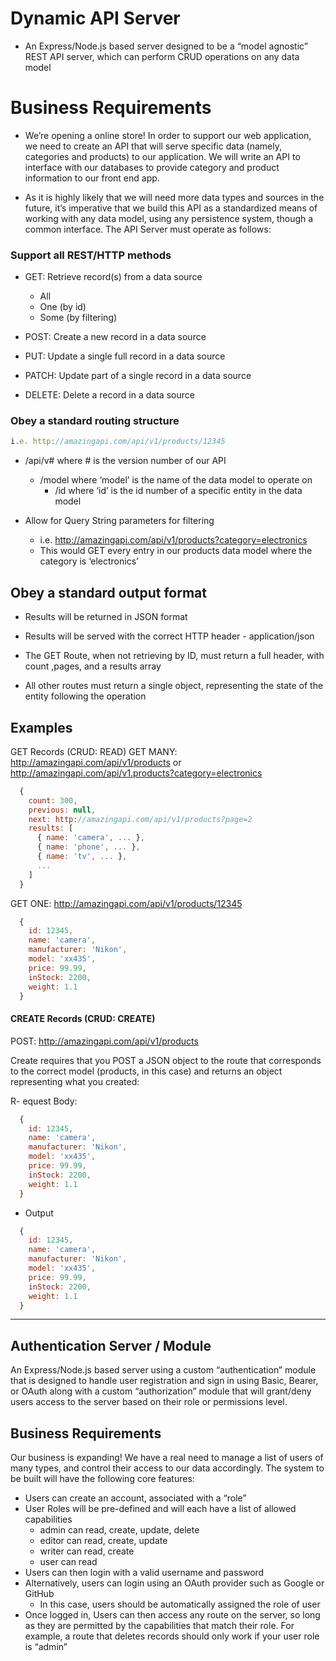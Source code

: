 # Dynamic API Server

- An Express/Node.js based server designed to be a “model agnostic” REST API server, which can perform CRUD operations on any data model

# Business Requirements
- We’re opening a online store! In order to support our web application, we need to create an API that will serve specific data (namely, categories and products) to our application. We will write an API to interface with our databases to provide category and product information to our front end app.

- As it is highly likely that we will need more data types and sources in the future, it’s imperative that we build this API as a standardized means of working with any data model, using any persistence system, though a common interface. The API Server must operate as follows:


### Support all REST/HTTP methods

 - GET: Retrieve record(s) from a data source
      - All
      - One (by id)
      - Some (by filtering)

 - POST: Create a new record in a data source
 - PUT: Update a single full record in a data source
 - PATCH: Update part of a single record in a data source
 - DELETE: Delete a record in a data source

### Obey a standard routing structure
```js
i.e. http://amazingapi.com/api/v1/products/12345
```

- /api/v# where # is the version number of our API

   - /model where ‘model’ is the name of the data model to operate on
        - /id where ‘id’ is the id number of a specific entity in the data model
- Allow for Query String parameters for filtering

    - i.e. http://amazingapi.com/api/v1/products?category=electronics
    - This would GET every entry in our products data model where the category is ‘electronics’

## Obey a standard output format
- Results will be returned in JSON format

- Results will be served with the correct HTTP header - application/json
- The GET Route, when not retrieving by ID, must return a full header, with count ,pages, and a results array
- All other routes must return a single object, representing the state of the entity following the operation

## Examples
GET Records (CRUD: READ)
GET MANY: http://amazingapi.com/api/v1/products or http://amazingapi.com/api/v1.products?category=electronics

```js
  {
    count: 300,
    previous: null,
    next: http://amazingapi.com/api/v1/products?page=2
    results: [
      { name: 'camera', ... },
      { name: 'phone', ... },
      { name: 'tv', ... },
      ...
    ]
  }
```
GET ONE: http://amazingapi.com/api/v1/products/12345

```js
  {
    id: 12345,
    name: 'camera',
    manufacturer: 'Nikon',
    model: 'xx435',
    price: 99.99,
    inStock: 2200,
    weight: 1.1
  }
```

####  CREATE Records (CRUD: CREATE)

 POST: http://amazingapi.com/api/v1/products

Create requires that you POST a JSON object to the route that corresponds to the correct model (products, in this case) and returns an object representing what you created:

R- equest Body:
```js
  {
    id: 12345,
    name: 'camera',
    manufacturer: 'Nikon',
    model: 'xx435',
    price: 99.99,
    inStock: 2200,
    weight: 1.1
  }
  ```

- Output
```js
  {
    id: 12345,
    name: 'camera',
    manufacturer: 'Nikon',
    model: 'xx435',
    price: 99.99,
    inStock: 2200,
    weight: 1.1
  }
  ```
  ______
  
##  Authentication Server / Module

An Express/Node.js based server using a custom “authentication” module that is designed to handle user registration and sign in using Basic, Bearer, or OAuth along with a custom “authorization” module that will grant/deny users access to the server based on their role or permissions level.

## Business Requirements
Our business is expanding! We have a real need to manage a list of users of many types, and control their access to our data accordingly. The system to be built will have the following core features:

- Users can create an account, associated with a “role”
- User Roles will be pre-defined and will each have a list of allowed capabilities
   - admin can read, create, update, delete
   - editor can read, create, update
   - writer can read, create
   - user can read
- Users can then login with a valid username and password
- Alternatively, users can login using an OAuth provider such as Google or GitHub
   - In this case, users should be automatically assigned the role of user
- Once logged in, Users can then access any route on the server, so long as they are permitted by the capabilities that match their role.
For example, a route that deletes records should only work if your user role is “admin”